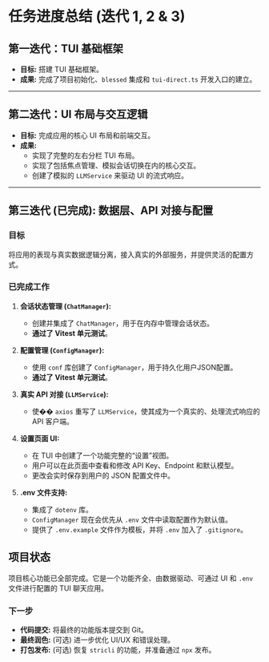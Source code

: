 # 任务进度总结 (迭代 1, 2 & 3)

## 第一迭代：TUI 基础框架
- **目标:** 搭建 TUI 基础框架。
- **成果:** 完成了项目初始化、`blessed` 集成和 `tui-direct.ts` 开发入口的建立。

---

## 第二迭代：UI 布局与交互逻辑
- **目标:** 完成应用的核心 UI 布局和前端交互。
- **成果:**
    - 实现了完整的左右分栏 TUI 布局。
    - 实现了包括焦点管理、模拟会话切换在内的核心交互。
    - 创建了模拟的 `LLMService` 来驱动 UI 的流式响应。

---

## 第三迭代 (已完成): 数据层、API 对接与配置

### 目标
将应用的表现与真实数据逻辑分离，接入真实的外部服务，并提供灵活的配置方式。

### 已完成工作
1.  **会话状态管理 (`ChatManager`):**
    - 创建并集成了 `ChatManager`，用于在内存中管理会话状态。
    - **通过了 Vitest 单元测试**。

2.  **配置管理 (`ConfigManager`):**
    - 使用 `conf` 库创建了 `ConfigManager`，用于持久化用户JSON配置。
    - **通过了 Vitest 单元测试**。

3.  **真实 API 对接 (`LLMService`):**
    - 使�� `axios` 重写了 `LLMService`，使其成为一个真实的、处理流式响应的 API 客户端。

4.  **设置页面 UI:**
    - 在 TUI 中创建了一个功能完整的“设置”视图。
    - 用户可以在此页面中查看和修改 API Key、Endpoint 和默认模型。
    - 更改会实时保存到用户的 JSON 配置文件中。

5.  **.env 文件支持:**
    - 集成了 `dotenv` 库。
    - `ConfigManager` 现在会优先从 `.env` 文件中读取配置作为默认值。
    - 提供了 `.env.example` 文件作为模板，并将 `.env` 加入了 `.gitignore`。

## 项目状态
项目核心功能已全部完成。它是一个功能齐全、由数据驱动、可通过 UI 和 `.env` 文件进行配置的 TUI 聊天应用。

### 下一步
- **代码提交:** 将最终的功能版本提交到 Git。
- **最终润色:** (可选) 进一步优化 UI/UX 和错误处理。
- **打包发布:** (可选) 恢复 `stricli` 的功能，并准备通过 `npx` 发布。

